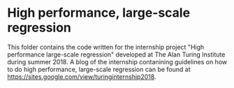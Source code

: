 # High performance, large-scale regression

This folder contains the code written for the internship project "High performance large-scale regression" developed at The Alan Turing Institute during summer 2018. A blog of the internship contanining guidelines on how to do high performance, large-scale regression can be found at https://sites.google.com/view/turinginternship2018. 
